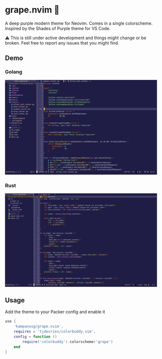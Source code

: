 # grape.nvim 🍇

A deep purple modern theme for Neovim. Comes in a single colorscheme. Inspired by the Shades of Purple theme for VS Code.

:warning: This is still under active development and things might change or be broken. Feel free to report any issues that you might find.

## Demo
### Golang
![](./screenshots/go.png)

### Rust
![](./screenshots/rust.png)

## Usage

Add the theme to your Packer config and enable it
```lua
use {
    'kampanosg/grape.nvim',
    requires = 'tjdevries/colorbuddy.vim',
    config = function ()
        require('colorbuddy').colorscheme('grape')
    end
}
```
